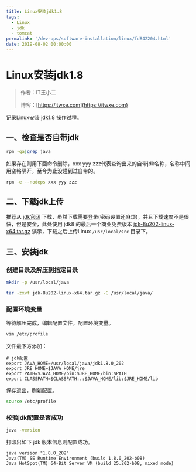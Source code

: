 ```yaml
---
title: Linux安装jdk1.8
tags:
  - Linux
  - jdk
  - tomcat
permalink: '/dev-ops/software-installation/linux/fd842204.html'
date: 2019-08-02 00:00:00
---
```


# Linux安装jdk1.8

> 作者：IT王小二
>
> 博客：[https://itwxe.com](https://itwxe.com)

记录Linux安装 jdk1.8 操作过程。

## 一、检查是否自带jdk

```bash
rpm -qa|grep java
```

如果存在则用下面命令删除，xxx yyy zzz代表查询出来的自带jdk名称，名称中间用空格隔开，至今为止没碰到过自带的。

```bash
rpm -e --nodeps xxx yyy zzz
```

## 二、下载jdk上传

推荐从 [jdk官网](https://www.oracle.com/java/technologies/oracle-java-archive-downloads.html) 下载，虽然下载需要登录(密码设置还麻烦)，并且下载速度不是很快，但是安全，此处使用 jdk8 的最后一个商业免费版本 [jdk-8u202-linux-x64.tar.gz](https://www.oracle.com/java/technologies/javase/javase8-archive-downloads.html#license-lightbox) 演示，下载之后上传Linux `/usr/local/src` 目录下。

## 三、安装jdk

### 创建目录及解压到指定目录

```bash
mkdir -p /usr/local/java

tar -zxvf jdk-8u202-linux-x64.tar.gz -C /usr/local/java/
```

### 配置环境变量

等待解压完成，编辑配置文件，配置环境变量。

```bash
vim /etc/profile
```

文件最下方添加：

```
# jdk配置
export JAVA_HOME=/usr/local/java/jdk1.8.0_202
export JRE_HOME=$JAVA_HOME/jre
export PATH=$JAVA_HOME/bin:$JRE_HOME/bin:$PATH
export CLASSPATH=$CLASSPATH:.:$JAVA_HOME/lib:$JRE_HOME/lib
```

保存退出，刷新配置。

```bash
source /etc/profile
```

### 校验jdk配置是否成功

```bash
java -version
```

打印出如下 jdk 版本信息则配置成功。

```
java version "1.8.0_202"
Java(TM) SE Runtime Environment (build 1.8.0_202-b08)
Java HotSpot(TM) 64-Bit Server VM (build 25.202-b08, mixed mode)
```

